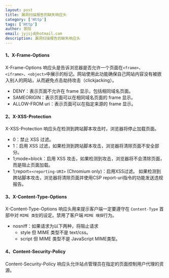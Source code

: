 ```yaml
---
layout: post
title: 漏洞扫描报告的缺失响应头
category: ['Http']
tags: ['Http']
author: 景阳
email: jyjsjd@hotmail.com
description: 漏洞扫描报告的缺失响应头
---
```


#### 1、X-Frame-Options
X-Frame-Options 响应头是告诉浏览器是否允许一个页面在`<frame>`、`<iframe>`、`<object>`中展示的标记。网站使用此功能确保自己网站内容没有被嵌入别人的网站，从而避免点击劫持攻击（clickjacking）。

* DENY：表示页面不允许在 frame 显示，包括相同域名页面。
* SAMEORIGIN：表示页面可以在相同域名页面的 frame 显示。
* ALLOW-FROM uri：表示页面可以在指定来源的 frame 显示。

#### 2、X-XSS-Protection
X-XSS-Protection 响应头在检测到跨站脚本攻击时，浏览器将停止加载页面。
* 0：禁止 XSS 过滤。
* 1：启用 XSS 过滤，如果检测到跨站脚本攻击，浏览器将清除页面不安全部分。
* 1;mode=block：启用 XSS 攻击，如果检测到攻击，浏览器将不会清除页面，而是阻止页面加载。
* 1;report=`<reporting-URI>`  (Chromium only)：启用XSS过滤。 如果检测到跨站脚本攻击，浏览器将清除页面并使用CSP report-uri指令的功能发送违规报告。

#### 3、X-Content-Type-Options
X-Content-Type-Options 响应头用来提示客户端一定要遵守在 `Content-Type` 首部中对 `MIME 类型`的设定。禁用了客户端 `MIME 嗅探`行为。

* nosniff：如果请求为以下两种，将阻止请求
  - style 但 MIME 类型不是 text/css。
  - script 但 MIME 类型不是 JavaScript MIME类型。

#### 4、Content-Security-Policy
Content-Security-Policy 响应头允许站点管理员在指定的页面控制用户代理的资源。


